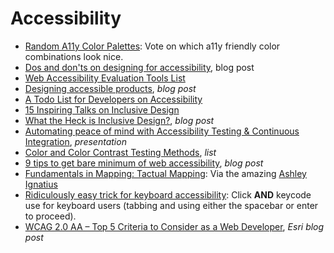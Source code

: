 # Accessibility    

* [Random A11y Color Palettes](https://randoma11y.com): Vote on which a11y friendly color combinations look nice.  
* [Dos and don'ts on designing for accessibility](https://accessibility.blog.gov.uk/2016/09/02/dos-and-donts-on-designing-for-accessibility), blog post  
* [Web Accessibility Evaluation Tools List](https://www.w3.org/WAI/ER/tools)  
* [Designing accessible products](https://uxdesign.cc/designing-accessible-products-e8aa79b55ebc), _blog post_  
* [A Todo List for Developers on Accessibility](https://inclusive-components.design/a-todo-list)  
* [15 Inspiring Talks on Inclusive Design](http://uxmastery.com/15-inspiring-talks-on-inclusive-design)  
* [What the Heck is Inclusive Design?](https://24ways.org/2016/what-the-heck-is-inclusive-design), _blog post_  
* [Automating peace of mind with Accessibility Testing & Continuous Integration](https://marcysutton.github.io/a11y-and-ci/#), _presentation_    
* [Color and Color Contrast Testing Methods](https://ebay.gitbooks.io/oatmeal/color-contrast/?utm_campaign=chrome_series_oatmealcolor_050417), _list_  
* [9 tips to get bare minimum of web accessibility](https://medium.com/@realabhijeet4u/9-tips-to-get-bare-minimum-of-web-accessibility-739899a9437c), _blog post_  
* [Fundamentals in Mapping: Tactual Mapping](http://www.icsm.gov.au/mapping/tactual_mapping.html#guide): Via the amazing [Ashley Ignatius](https://twitter.com/snowflakesinmay)  
* [Ridiculously easy trick for keyboard accessibility](http://www.karlgroves.com/2014/11/24/ridiculously-easy-trick-for-keyboard-accessibility): Click **AND** keycode use for keyboard users (tabbing and using either the spacebar or enter to proceed).  
* [WCAG 2.0 AA – Top 5 Criteria to Consider as a Web Developer](https://blogs.esri.com/esri/arcgis/2015/10/30/wcag-top-5-criteria-to-consider-as-a-web-developer), _Esri blog post_  
